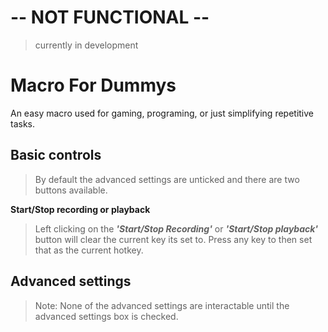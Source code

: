 
#  -- NOT FUNCTIONAL --
> currently in development





# Macro For Dummys

An easy macro used for gaming, programing, or just simplifying repetitive tasks.


## Basic controls
>By default the advanced settings are unticked and there are two buttons available.

**Start/Stop recording or playback**
>Left clicking on the **_'Start/Stop Recording'_** or **_'Start/Stop playback'_** button will clear the current key its set to. Press any key to then set that as the current hotkey.


## Advanced settings
>Note: None of the advanced settings are interactable until the advanced settings box is checked.

